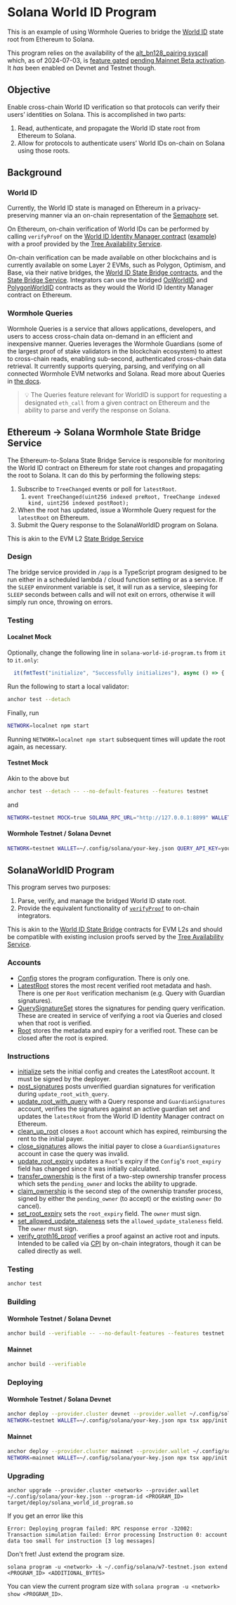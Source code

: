 # Solana World ID Program

This is an example of using Wormhole Queries to bridge the [World ID](https://worldcoin.org/world-id) state root from Ethereum to Solana.

This program relies on the availability of the [alt_bn128_pairing syscall](https://github.com/solana-labs/solana/pull/27961) which, as of 2024-07-03, is [feature gated](https://github.com/solana-labs/solana/issues/28909) [pending Mainnet Beta activation](https://github.com/anza-xyz/agave/wiki/Feature-Gate-Activation-Schedule#pending-mainnet-beta-activation). It _has_ been enabled on Devnet and Testnet though.

## Objective

Enable cross-chain World ID verification so that protocols can verify their users’ identities on Solana. This is accomplished in two parts:

1. Read, authenticate, and propagate the World ID state root from Ethereum to Solana.
2. Allow for protocols to authenticate users’ World IDs on-chain on Solana using those roots.

## Background

### World ID

Currently, the World ID state is managed on Ethereum in a privacy-preserving manner via an on-chain representation of the [Semaphore](https://worldcoin.org/blog/worldcoin/intro-zero-knowledge-proofs-semaphore-application-world-id) set.

On Ethereum, on-chain verification of World IDs can be performed by calling `verifyProof` on the [World ID Identity Manager contract](https://docs.worldcoin.org/reference/address-book) ([example](https://github.com/worldcoin/world-id-onchain-template/blob/main/contracts/src/Contract.sol#L51)) with a proof provided by the [Tree Availability Service](https://github.com/worldcoin/world-tree?tab=readme-ov-file#tree-availability-service).

On-chain verification can be made available on other blockchains and is currently available on some Layer 2 EVMs, such as Polygon, Optimism, and Base, via their native bridges, the [World ID State Bridge contracts](https://github.com/worldcoin/world-id-state-bridge/blob/main/README.md), and the [State Bridge Service](https://github.com/worldcoin/world-tree/blob/0fb6223eb29b3ad97a5745b0f9e7a3b32234cd50/README.md#state-bridge-service). Integrators can use the bridged [OpWorldID](https://github.com/worldcoin/world-id-state-bridge/blob/main/src/OpWorldID.sol) and [PolygonWorldID](https://github.com/worldcoin/world-id-state-bridge/blob/main/src/PolygonWorldID.sol) contracts as they would the World ID Identity Manager contract on Ethereum.

### Wormhole Queries

Wormhole Queries is a service that allows applications, developers, and users to access cross-chain data on-demand in an efficient and inexpensive manner. Queries leverages the Wormhole Guardians (some of the largest proof of stake validators in the blockchain ecosystem) to attest to cross-chain reads, enabling sub-second, authenticated cross-chain data retrieval. It currently supports querying, parsing, and verifying on all connected Wormhole EVM networks and Solana. Read more about Queries in [the docs](https://docs.wormhole.com/wormhole/queries/overview).

> 💡 The Queries feature relevant for WorldID is support for requesting a designated `eth_call` from a given contract on Ethereum and the ability to parse and verify the response on Solana.

## Ethereum → Solana Wormhole State Bridge Service

The Ethereum-to-Solana State Bridge Service is responsible for monitoring the World ID contract on Ethereum for state root changes and propagating the root to Solana. It can do this by performing the following steps:

1. Subscribe to `TreeChanged` events or poll for `latestRoot`.
   1. `event TreeChanged(uint256 indexed preRoot, TreeChange indexed kind, uint256 indexed postRoot);`
2. When the root has updated, issue a Wormhole Query request for the `latestRoot` on Ethereum.
3. Submit the Query response to the SolanaWorldID program on Solana.

This is akin to the EVM L2 [State Bridge Service](https://github.com/worldcoin/world-tree/blob/0fb6223eb29b3ad97a5745b0f9e7a3b32234cd50/README.md#state-bridge-service)

### Design

The bridge service provided in `/app` is a TypeScript program designed to be run either in a scheduled lambda / cloud function setting or as a service. If the `SLEEP` environment variable is set, it will run as a service, sleeping for `SLEEP` seconds between calls and will not exit on errors, otherwise it will simply run once, throwing on errors.

### Testing

#### Localnet Mock

Optionally, change the following line in `solana-world-id-program.ts` from `it` to `it.only`:

```ts
  it(fmtTest("initialize", "Successfully initializes"), async () => {
```

Run the following to start a local validator:

```bash
anchor test --detach
```

Finally, run

```bash
NETWORK=localnet npm start
```

Running `NETWORK=localnet npm start` subsequent times will update the root again, as necessary.

#### Testnet Mock

Akin to the above but

```bash
anchor test --detach -- --no-default-features --features testnet
```

and

```bash
NETWORK=testnet MOCK=true SOLANA_RPC_URL="http://127.0.0.1:8899" WALLET="../tests/keys/pFCBP4bhqdSsrWUVTgqhPsLrfEdChBK17vgFM7TxjxQ.json" npm start
```

#### Wormhole Testnet / Solana Devnet

```bash
NETWORK=testnet WALLET=~/.config/solana/your-key.json QUERY_API_KEY=your-wormhole-query-api-key npm start
```

## SolanaWorldID Program

This program serves two purposes:

1. Parse, verify, and manage the bridged World ID state root.
2. Provide the equivalent functionality of [`verifyProof`](https://github.com/worldcoin/world-id-state-bridge/blob/main/src/abstract/WorldIDBridge.sol#L165) to on-chain integrators.

This is akin to the [World ID State Bridge](https://github.com/worldcoin/world-id-state-bridge/blob/main/README.md) contracts for EVM L2s and should be compatible with existing inclusion proofs served by the [Tree Availability Service](https://github.com/worldcoin/world-tree/blob/0fb6223eb29b3ad97a5745b0f9e7a3b32234cd50/README.md#tree-availability-service).

### Accounts

- [Config](programs/solana-world-id-program/src/state/config.rs) stores the program configuration. There is only one.
- [LatestRoot](programs/solana-world-id-program/src/state/latest_root.rs) stores the most recent verified root metadata and hash. There is one per `Root` verification mechanism (e.g. Query with Guardian signatures).
- [QuerySignatureSet](programs/solana-world-id-program/src/state/query_signature_set.rs) stores the signatures for pending query verification. These are created in service of verifying a root via Queries and closed when that root is verified.
- [Root](programs/solana-world-id-program/src/state/root.rs) stores the metadata and expiry for a verified root. These can be closed after the root is expired.

### Instructions

- [initialize](programs/solana-world-id-program/src/instructions/initialize.rs) sets the initial config and creates the LatestRoot account. It must be signed by the deployer.
- [post_signatures](programs/solana-world-id-program/src/instructions/post_signatures.rs) posts unverified guardian signatures for verification during `update_root_with_query`.
- [update_root_with_query](programs/solana-world-id-program/src/instructions/update_root_with_query.rs) with a Query response and `GuardianSignatures` account, verifies the signatures against an active guardian set and updates the `latestRoot` from the World ID Identity Manager contract on Ethereum.
- [clean_up_root](programs/solana-world-id-program/src/instructions/clean_up_root.rs) closes a `Root` account which has expired, reimbursing the rent to the initial payer.
- [close_signatures](programs/solana-world-id-program/src/instructions/close_signatures.rs) allows the initial payer to close a `GuardianSignatures` account in case the query was invalid.
- [update_root_expiry](programs/solana-world-id-program/src/instructions/update_root_expiry.rs) updates a `Root`'s expiry if the `Config`'s `root_expiry` field has changed since it was initially calculated.
- [transfer_ownership](programs/solana-world-id-program/src/instructions/admin.rs) is the first of a two-step ownership transfer process which sets the `pending_owner` and locks the ability to upgrade.
- [claim_ownership](programs/solana-world-id-program/src/instructions/admin.rs) is the second step of the ownership transfer process, signed by either the `pending_owner` (to accept) or the existing `owner` (to cancel).
- [set_root_expiry](programs/solana-world-id-program/src/instructions/admin.rs) sets the `root_expiry` field. The `owner` must sign.
- [set_allowed_update_staleness](programs/solana-world-id-program/src/instructions/admin.rs) sets the `allowed_update_staleness` field. The `owner` must sign.
- [verify_groth16_proof](programs/solana-world-id-program/src/instructions/verify_groth16_proof.rs) verifies a proof against an active root and inputs. Intended to be called via [CPI](https://www.anchor-lang.com/docs/cross-program-invocations) by on-chain integrators, though it can be called directly as well.

### Testing

```bash
anchor test
```

### Building

#### Wormhole Testnet / Solana Devnet

```bash
anchor build --verifiable -- --no-default-features --features testnet
```

#### Mainnet

```bash
anchor build --verifiable
```

### Deploying

#### Wormhole Testnet / Solana Devnet

```bash
anchor deploy --provider.cluster devnet --provider.wallet ~/.config/solana/your-key.json
NETWORK=testnet WALLET=~/.config/solana/your-key.json npx tsx app/init.ts
```

#### Mainnet

```bash
anchor deploy --provider.cluster mainnet --provider.wallet ~/.config/solana/your-key.json
NETWORK=mainnet WALLET=~/.config/solana/your-key.json npx tsx app/init.ts
```

### Upgrading

```
anchor upgrade --provider.cluster <network> --provider.wallet ~/.config/solana/your-key.json --program-id <PROGRAM_ID> target/deploy/solana_world_id_program.so
```

If you get an error like this

```
Error: Deploying program failed: RPC response error -32002: Transaction simulation failed: Error processing Instruction 0: account data too small for instruction [3 log messages]
```

Don't fret! Just extend the program size.

```
solana program -u <network> -k ~/.config/solana/w7-testnet.json extend <PROGRAM_ID> <ADDITIONAL_BYTES>
```

You can view the current program size with `solana program -u <network> show <PROGRAM_ID>`.
